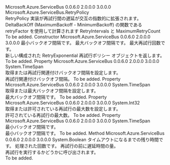 <Type Name="RetryExponential" FullName="Microsoft.Azure.ServiceBus.RetryExponential">
  <TypeSignature Language="C#" Value="public sealed class RetryExponential : Microsoft.Azure.ServiceBus.RetryPolicy" />
  <TypeSignature Language="ILAsm" Value=".class public auto ansi sealed beforefieldinit RetryExponential extends Microsoft.Azure.ServiceBus.RetryPolicy" />
  <TypeSignature Language="DocId" Value="T:Microsoft.Azure.ServiceBus.RetryExponential" />
  <TypeSignature Language="VB.NET" Value="Public NotInheritable Class RetryExponential&#xA;Inherits RetryPolicy" />
  <TypeSignature Language="F#" Value="type RetryExponential = class&#xA;    inherit RetryPolicy" />
  <AssemblyInfo>
    <AssemblyName>Microsoft.Azure.ServiceBus</AssemblyName>
    <AssemblyVersion>0.0.6.0</AssemblyVersion>
    <AssemblyVersion>2.0.0.0</AssemblyVersion>
    <AssemblyVersion>3.0.0.0</AssemblyVersion>
  </AssemblyInfo>
  <Base>
    <BaseTypeName>Microsoft.Azure.ServiceBus.RetryPolicy</BaseTypeName>
  </Base>
  <Interfaces />
  <Docs>
    <summary>
            RetryPolicy 実装が再試行間の遅延が交互の指数的に拡張されます。
            DeltaBackOff (MaximumBackoff - MinimumBackoff) の関数である retryFactor を使用して計算されます RetryIntervals と MaximumRetryCount
            </summary>
    <remarks>To be added.</remarks>
  </Docs>
  <Members>
    <Member MemberName=".ctor">
      <MemberSignature Language="C#" Value="public RetryExponential (TimeSpan minimumBackoff, TimeSpan maximumBackoff, int maximumRetryCount);" />
      <MemberSignature Language="ILAsm" Value=".method public hidebysig specialname rtspecialname instance void .ctor(valuetype System.TimeSpan minimumBackoff, valuetype System.TimeSpan maximumBackoff, int32 maximumRetryCount) cil managed" />
      <MemberSignature Language="DocId" Value="M:Microsoft.Azure.ServiceBus.RetryExponential.#ctor(System.TimeSpan,System.TimeSpan,System.Int32)" />
      <MemberSignature Language="VB.NET" Value="Public Sub New (minimumBackoff As TimeSpan, maximumBackoff As TimeSpan, maximumRetryCount As Integer)" />
      <MemberSignature Language="F#" Value="new Microsoft.Azure.ServiceBus.RetryExponential : TimeSpan * TimeSpan * int -&gt; Microsoft.Azure.ServiceBus.RetryExponential" Usage="new Microsoft.Azure.ServiceBus.RetryExponential (minimumBackoff, maximumBackoff, maximumRetryCount)" />
      <MemberType>Constructor</MemberType>
      <AssemblyInfo>
        <AssemblyName>Microsoft.Azure.ServiceBus</AssemblyName>
        <AssemblyVersion>0.0.6.0</AssemblyVersion>
        <AssemblyVersion>2.0.0.0</AssemblyVersion>
        <AssemblyVersion>3.0.0.0</AssemblyVersion>
      </AssemblyInfo>
      <Parameters>
        <Parameter Name="minimumBackoff" Type="System.TimeSpan" />
        <Parameter Name="maximumBackoff" Type="System.TimeSpan" />
        <Parameter Name="maximumRetryCount" Type="System.Int32" />
      </Parameters>
      <Docs>
        <param name="minimumBackoff">最小バックオフ間隔です。</param>
        <param name="maximumBackoff">最大バックオフ間隔です。</param>
        <param name="maximumRetryCount">最大再試行回数です。</param>
        <summary>
            新しい構成された RetryExponential 再試行ポリシー オブジェクトを返します。
            </summary>
        <remarks>To be added.</remarks>
      </Docs>
    </Member>
    <Member MemberName="DeltaBackoff">
      <MemberSignature Language="C#" Value="public TimeSpan DeltaBackoff { get; }" />
      <MemberSignature Language="ILAsm" Value=".property instance valuetype System.TimeSpan DeltaBackoff" />
      <MemberSignature Language="DocId" Value="P:Microsoft.Azure.ServiceBus.RetryExponential.DeltaBackoff" />
      <MemberSignature Language="VB.NET" Value="Public ReadOnly Property DeltaBackoff As TimeSpan" />
      <MemberSignature Language="F#" Value="member this.DeltaBackoff : TimeSpan" Usage="Microsoft.Azure.ServiceBus.RetryExponential.DeltaBackoff" />
      <MemberType>Property</MemberType>
      <AssemblyInfo>
        <AssemblyName>Microsoft.Azure.ServiceBus</AssemblyName>
        <AssemblyVersion>0.0.6.0</AssemblyVersion>
        <AssemblyVersion>2.0.0.0</AssemblyVersion>
        <AssemblyVersion>3.0.0.0</AssemblyVersion>
      </AssemblyInfo>
      <ReturnValue>
        <ReturnType>System.TimeSpan</ReturnType>
      </ReturnValue>
      <Docs>
        <summary>
            取得または再試行関連付けバックオフ間隔を設定します。
            </summary>
        <value>再試行関連付けバックオフ間隔。</value>
        <remarks>To be added.</remarks>
      </Docs>
    </Member>
    <Member MemberName="MaximumBackoff">
      <MemberSignature Language="C#" Value="public TimeSpan MaximumBackoff { get; }" />
      <MemberSignature Language="ILAsm" Value=".property instance valuetype System.TimeSpan MaximumBackoff" />
      <MemberSignature Language="DocId" Value="P:Microsoft.Azure.ServiceBus.RetryExponential.MaximumBackoff" />
      <MemberSignature Language="VB.NET" Value="Public ReadOnly Property MaximumBackoff As TimeSpan" />
      <MemberSignature Language="F#" Value="member this.MaximumBackoff : TimeSpan" Usage="Microsoft.Azure.ServiceBus.RetryExponential.MaximumBackoff" />
      <MemberType>Property</MemberType>
      <AssemblyInfo>
        <AssemblyName>Microsoft.Azure.ServiceBus</AssemblyName>
        <AssemblyVersion>0.0.6.0</AssemblyVersion>
        <AssemblyVersion>2.0.0.0</AssemblyVersion>
        <AssemblyVersion>3.0.0.0</AssemblyVersion>
      </AssemblyInfo>
      <ReturnValue>
        <ReturnType>System.TimeSpan</ReturnType>
      </ReturnValue>
      <Docs>
        <summary>
            取得または最大バックオフ間隔を設定します。
            </summary>
        <value>最大バックオフ間隔です。</value>
        <remarks>To be added.</remarks>
      </Docs>
    </Member>
    <Member MemberName="MaxRetryCount">
      <MemberSignature Language="C#" Value="public int MaxRetryCount { get; }" />
      <MemberSignature Language="ILAsm" Value=".property instance int32 MaxRetryCount" />
      <MemberSignature Language="DocId" Value="P:Microsoft.Azure.ServiceBus.RetryExponential.MaxRetryCount" />
      <MemberSignature Language="VB.NET" Value="Public ReadOnly Property MaxRetryCount As Integer" />
      <MemberSignature Language="F#" Value="member this.MaxRetryCount : int" Usage="Microsoft.Azure.ServiceBus.RetryExponential.MaxRetryCount" />
      <MemberType>Property</MemberType>
      <AssemblyInfo>
        <AssemblyName>Microsoft.Azure.ServiceBus</AssemblyName>
        <AssemblyVersion>0.0.6.0</AssemblyVersion>
        <AssemblyVersion>2.0.0.0</AssemblyVersion>
        <AssemblyVersion>3.0.0.0</AssemblyVersion>
      </AssemblyInfo>
      <ReturnValue>
        <ReturnType>System.Int32</ReturnType>
      </ReturnValue>
      <Docs>
        <summary>
            取得または許可されている再試行の最大数を設定します。
            </summary>
        <value>許可されている再試行の最大数。</value>
        <remarks>To be added.</remarks>
      </Docs>
    </Member>
    <Member MemberName="MinimalBackoff">
      <MemberSignature Language="C#" Value="public TimeSpan MinimalBackoff { get; }" />
      <MemberSignature Language="ILAsm" Value=".property instance valuetype System.TimeSpan MinimalBackoff" />
      <MemberSignature Language="DocId" Value="P:Microsoft.Azure.ServiceBus.RetryExponential.MinimalBackoff" />
      <MemberSignature Language="VB.NET" Value="Public ReadOnly Property MinimalBackoff As TimeSpan" />
      <MemberSignature Language="F#" Value="member this.MinimalBackoff : TimeSpan" Usage="Microsoft.Azure.ServiceBus.RetryExponential.MinimalBackoff" />
      <MemberType>Property</MemberType>
      <AssemblyInfo>
        <AssemblyName>Microsoft.Azure.ServiceBus</AssemblyName>
        <AssemblyVersion>0.0.6.0</AssemblyVersion>
        <AssemblyVersion>2.0.0.0</AssemblyVersion>
        <AssemblyVersion>3.0.0.0</AssemblyVersion>
      </AssemblyInfo>
      <ReturnValue>
        <ReturnType>System.TimeSpan</ReturnType>
      </ReturnValue>
      <Docs>
        <summary>
            最小バックオフ間隔です。
            </summary>
        <value>最小バックオフ間隔です。</value>
        <remarks>To be added.</remarks>
      </Docs>
    </Member>
    <Member MemberName="OnShouldRetry">
      <MemberSignature Language="C#" Value="protected override bool OnShouldRetry (TimeSpan remainingTime, int currentRetryCount, out TimeSpan retryInterval);" />
      <MemberSignature Language="ILAsm" Value=".method familyhidebysig virtual instance bool OnShouldRetry(valuetype System.TimeSpan remainingTime, int32 currentRetryCount, [out] valuetype System.TimeSpan&amp; retryInterval) cil managed" />
      <MemberSignature Language="DocId" Value="M:Microsoft.Azure.ServiceBus.RetryExponential.OnShouldRetry(System.TimeSpan,System.Int32,System.TimeSpan@)" />
      <MemberSignature Language="VB.NET" Value="Protected Overrides Function OnShouldRetry (remainingTime As TimeSpan, currentRetryCount As Integer, ByRef retryInterval As TimeSpan) As Boolean" />
      <MemberSignature Language="F#" Value="override this.OnShouldRetry : TimeSpan * int *  -&gt; bool" Usage="retryExponential.OnShouldRetry (remainingTime, currentRetryCount, retryInterval)" />
      <MemberType>Method</MemberType>
      <AssemblyInfo>
        <AssemblyName>Microsoft.Azure.ServiceBus</AssemblyName>
        <AssemblyVersion>0.0.6.0</AssemblyVersion>
        <AssemblyVersion>2.0.0.0</AssemblyVersion>
        <AssemblyVersion>3.0.0.0</AssemblyVersion>
      </AssemblyInfo>
      <ReturnValue>
        <ReturnType>System.Boolean</ReturnType>
      </ReturnValue>
      <Parameters>
        <Parameter Name="remainingTime" Type="System.TimeSpan" />
        <Parameter Name="currentRetryCount" Type="System.Int32" />
        <Parameter Name="retryInterval" Type="System.TimeSpan&amp;" RefType="out" />
      </Parameters>
      <Docs>
        <param name="remainingTime">タイムアウトになるまでの残り時間です。</param>
        <param name="currentRetryCount">処理された回数です。</param>
        <param name="retryInterval">再試行の前に遅延時間の量。</param>
        <summary>
            再試行を実行するかどうかに呼び出されます。
            </summary>
        <returns />
        <remarks>To be added.</remarks>
      </Docs>
    </Member>
  </Members>
</Type>